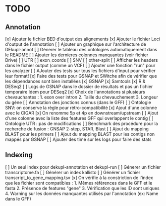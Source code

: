 # TODO

## Annotation

[x] Ajouter le fichier BED d'output des alignements
[x] Ajouter le fichier Loci d'output de l'annotation
[ ] Ajouter un graphique sur l'architecture de DEkupl-annot
[ ] Génerer le tableau des ontologies automatiquement dans le README
[ ] Ajouter les dernieres colonnes manquantes (voir fichier Drive)
    [ ] UTR
    [ ] exon_coords
    [ ] SNV
    [ ] other-split
[ ] Afficher les headers dans le fichier output (comme un VCF)
[ ] Ajouter une fonction "run" pour les analyzer
[ ] AJouter des tests sur tous les fichiers d'input pour vérifier leur format!
[x] Faire des tests pour GSNAP et SWitche afin de vérifier que les dépendances sont bien installées
    [x] GSNAP
    [x] Samtools
    [x] R & DESeq2
[ ] Logs de GSNAP dans le dossier de résultats et pas un fichier temporaire
    Idem pour DESeq2
[x] Choix de l'annotations si plusieurs chevauchantes :
    1. exon over intron
    2. Taille du chevauchement
    3. Longeur du gène
[ ] Annotation des jonctions connus (dans le GFF)
[ ] Ontologie SNV: on conserve la règle pour rétro-compatibilité
[x] Ajout d'une colonne avec le CIGAR
[x] On renomme 5p et 4p en downstream/upstream
[ ] Ajout d'une colonne avec la liste des features GFF qui overlappent le contig
[ ] Ontologie UTR  : pas de modifications
[ ] Benchmark des procédure pour la recherche de fusion : GNSAP 2-step, STAR, Blast
[ ] Ajout du mapping BLAST pour les primers
[ ] Ajout du mapping BLAST pour les contigs non mappés par GSNAP
[ ] Ajouter des time sur les logs pour faire des stats

## Indexing

[ ] Un seul index pour dekupl-annotation et dekupl-run
    [ ] Génerer un fichier transcriptome.fa
    [ ] Générer un index kallisto
    [ ] Générer un fichier transcript_to_gene_mapping.tsv
[x] On vérifie à la constriction de l'index que les fichier sont compatibles : 
    1. Mêmes références dans le GFF et le fasta
    2. Présence de features "gene"
    3. Vérification que les ID sont uniques
    4. Warning sur les données manquantes utilisés par l'annotation (ex: Name dans le GFF)